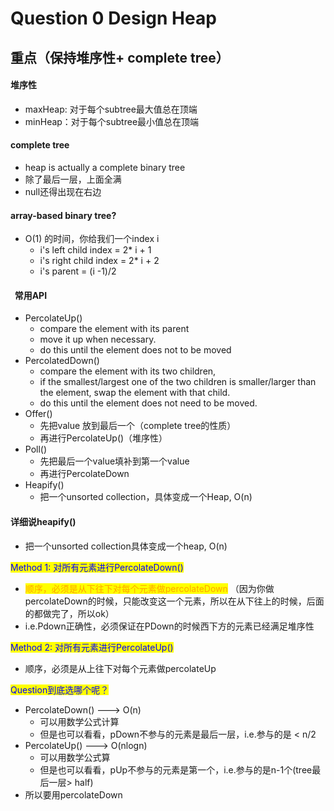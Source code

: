 # Question 0 Design Heap

## 重点（保持堆序性+ complete tree）

#### 堆序性

* maxHeap: 对于每个subtree最大值总在顶端
* minHeap：对于每个subtree最小值总在顶端

#### complete tree

* heap is actually a complete binary tree
* 除了最后一层，上面全满
* null还得出现在右边

#### array-based binary tree?

* O(1) 的时间，你给我们一个index i
  * i's left child index = 2\* i + 1
  * i's right child index = 2\* i + 2
  * i's parent  = (i -1)/2

####   常用API

* PercolateUp()
  * compare the element with its parent
  * move it up when necessary.&#x20;
  * do this until the element does not to be moved
* PercolatedDown()
  * compare the element with its two children,&#x20;
  * if the smallest/largest one of the two children is smaller/larger than the element, swap the element with that child.&#x20;
  * do this until the element does not need to be moved.
* Offer()
  * 先把value 放到最后一个（complete tree的性质）
  * 再进行PercolateUp()（堆序性）
* Poll()
  * 先把最后一个value填补到第一个value
  * 再进行PercolateDown
* Heapify()
  * 把一个unsorted collection，具体变成一个Heap, O(n)

#### 详细说heapify()

* 把一个unsorted collection具体变成一个heap, O(n)

<mark style="color:blue;">Method 1: 对所有元素进行PercolateDown()</mark>

* <mark style="color:orange;">顺序，必须是从下往下对每个元素做percolateDown</mark> （因为你做percolateDown的时候，只能改变这一个元素，所以在从下往上的时候，后面的都做完了，所以ok）
* i.e.Pdown正确性，必须保证在PDown的时候西下方的元素已经满足堆序性



<mark style="color:blue;">Method 2: 对所有元素进行PercolateUp()</mark>

* 顺序，必须是从上往下对每个元素做percolateUp



<mark style="color:blue;">Question到底选哪个呢？</mark>

* PercolateDown() ---> O(n)
  * 可以用数学公式计算
  * 但是也可以看看，pDown不参与的元素是最后一层，i.e.参与的是 < n/2
* PercolateUp() ---> O(nlogn)
  * 可以用数学公式算
  * 但是也可以看看，pUp不参与的元素是第一个，i.e.参与的是n-1个(tree最后一层> half)
* 所以要用percolateDown





